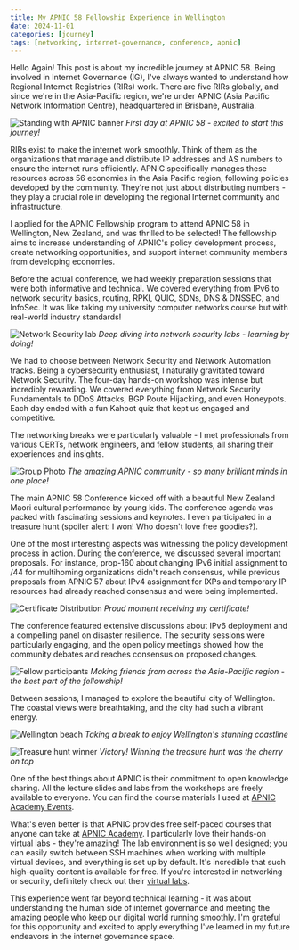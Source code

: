 ```yaml
---
title: My APNIC 58 Fellowship Experience in Wellington
date: 2024-11-01
categories: [journey]
tags: [networking, internet-governance, conference, apnic]
---
```


Hello Again! This post is about my incredible journey at APNIC 58. Being involved in Internet Governance (IG), I've always wanted to understand how Regional Internet Registries (RIRs) work. There are five RIRs globally, and since we're in the Asia-Pacific region, we're under APNIC (Asia Pacific Network Information Centre), headquartered in Brisbane, Australia.

![Standing with APNIC banner](https://s6.imgcdn.dev/pD2Y8.png)
_First day at APNIC 58 - excited to start this journey!_

RIRs exist to make the internet work smoothly. Think of them as the organizations that manage and distribute IP addresses and AS numbers to ensure the internet runs efficiently. APNIC specifically manages these resources across 56 economies in the Asia Pacific region, following policies developed by the community. They're not just about distributing numbers - they play a crucial role in developing the regional Internet community and infrastructure.

I applied for the APNIC Fellowship program to attend APNIC 58 in Wellington, New Zealand, and was thrilled to be selected! The fellowship aims to increase understanding of APNIC's policy development process, create networking opportunities, and support internet community members from developing economies.

Before the actual conference, we had weekly preparation sessions that were both informative and technical. We covered everything from IPv6 to network security basics, routing, RPKI, QUIC, SDNs, DNS & DNSSEC, and InfoSec. It was like taking my university computer networks course but with real-world industry standards!

![Network Security lab](https://s6.imgcdn.dev/pDAK2.png)
_Deep diving into network security labs - learning by doing!_

We had to choose between Network Security and Network Automation tracks. Being a cybersecurity enthusiast, I naturally gravitated toward Network Security. The four-day hands-on workshop was intense but incredibly rewarding. We covered everything from Network Security Fundamentals to DDoS Attacks, BGP Route Hijacking, and even Honeypots. Each day ended with a fun Kahoot quiz that kept us engaged and competitive.

The networking breaks were particularly valuable - I met professionals from various CERTs, network engineers, and fellow students, all sharing their experiences and insights.

![Group Photo](https://s6.imgcdn.dev/pDOZi.png)
_The amazing APNIC community - so many brilliant minds in one place!_

The main APNIC 58 Conference kicked off with a beautiful New Zealand Maori cultural performance by young kids. The conference agenda was packed with fascinating sessions and keynotes. I even participated in a treasure hunt (spoiler alert: I won! Who doesn't love free goodies?).

One of the most interesting aspects was witnessing the policy development process in action. During the conference, we discussed several important proposals. For instance, prop-160 about changing IPv6 initial assignment to /44 for multihoming organizations didn't reach consensus, while previous proposals from APNIC 57 about IPv4 assignment for IXPs and temporary IP resources had already reached consensus and were being implemented.

![Certificate Distribution](https://s6.imgcdn.dev/pDWu0.png)
_Proud moment receiving my certificate!_

The conference featured extensive discussions about IPv6 deployment and a compelling panel on disaster resilience. The security sessions were particularly engaging, and the open policy meetings showed how the community debates and reaches consensus on proposed changes.

![Fellow participants](https://s6.imgcdn.dev/pDRiS.png)
_Making friends from across the Asia-Pacific region - the best part of the fellowship!_

Between sessions, I managed to explore the beautiful city of Wellington. The coastal views were breathtaking, and the city had such a vibrant energy.

![Wellington beach](https://s6.imgcdn.dev/pDVrC.png)
_Taking a break to enjoy Wellington's stunning coastline_

![Treasure hunt winner](https://s6.imgcdn.dev/pDd1M.png)
_Victory! Winning the treasure hunt was the cherry on top_

One of the best things about APNIC is their commitment to open knowledge sharing. All the lecture slides and labs from the workshops are freely available to everyone. You can find the course materials I used at [APNIC Academy Events](https://academy.apnic.net/en/events?id=a0BOc000000O9VBMA0).

What's even better is that APNIC provides free self-paced courses that anyone can take at [APNIC Academy](https://academy.apnic.net/en/online-courses). I particularly love their hands-on virtual labs - they're amazing! The lab environment is so well designed; you can easily switch between SSH machines when working with multiple virtual devices, and everything is set up by default. It's incredible that such high-quality content is available for free. If you're interested in networking or security, definitely check out their [virtual labs](https://academy.apnic.net/en/virtual-labs).

This experience went far beyond technical learning - it was about understanding the human side of internet governance and meeting the amazing people who keep our digital world running smoothly. I'm grateful for this opportunity and excited to apply everything I've learned in my future endeavors in the internet governance space.